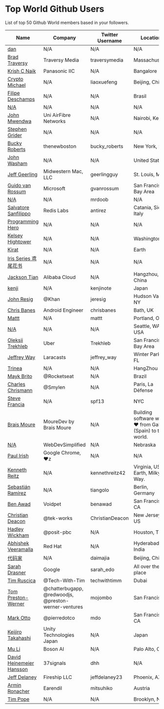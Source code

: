 # Top World Github Users

List of top 50 Github World members based in your followers.

<!-- START TOP USERS -->
| Name | Company | Twitter Username | Location | Repositories |
|------|---------|------------------|----------|--------------|
| [dan](https://github.com/gaearon) | N/A | N/A | N/A | 288 |
| [Brad Traversy](https://github.com/bradtraversy) | Traversy Media | traversymedia | Massachusetts | 310 |
| [Krish C Naik](https://github.com/krishnaik06) | Panasonic IIC | N/A | Bangalore | 344 |
| [Crypto Michael](https://github.com/michaelliao) | N/A | liaoxuefeng | Beijing, China | 106 |
| [Filipe Deschamps](https://github.com/filipedeschamps) | N/A | N/A | Brasil | 21 |
| [N/A](https://github.com/CodeWithHarry) | N/A | N/A | N/A | 38 |
| [John Mwendwa](https://github.com/JohnMwendwa) | Uni AirFibre Networks | N/A | Nairobi, Kenya | 112 |
| [Stephen Grider](https://github.com/StephenGrider) | N/A | N/A | N/A | 122 |
| [Bucky Roberts](https://github.com/buckyroberts) | thenewboston | bucky_roberts | New York, NY | 45 |
| [John Washam](https://github.com/jwasham) | N/A | N/A | United States | 30 |
| [Jeff Geerling](https://github.com/geerlingguy) | Midwestern Mac, LLC | geerlingguy | St. Louis, MO | 304 |
| [Guido van Rossum](https://github.com/gvanrossum) | Microsoft | gvanrossum | San Francisco Bay Area | 26 |
| [N/A](https://github.com/mrdoob) | N/A | mrdoob | N/A | 41 |
| [Salvatore Sanfilippo](https://github.com/antirez) | Redis Labs | antirez | Catania, Sicily, Italy | 94 |
| [Programming Hero](https://github.com/ProgrammingHero1) | N/A | N/A | N/A | 914 |
| [Kelsey Hightower](https://github.com/kelseyhightower) | N/A | N/A | Washington | 195 |
| [Kirat](https://github.com/hkirat) | N/A | N/A | Earth | 142 |
| [Iris Series 鸢尾花书](https://github.com/Visualize-ML) | N/A | N/A | N/A | 10 |
| [Jackson Tian](https://github.com/JacksonTian) | Alibaba Cloud | N/A | Hangzhou, China | 271 |
| [kenji](https://github.com/kenjinote) | N/A | kenjinote | Japan | 642 |
| [John Resig](https://github.com/jeresig) | @Khan  | jeresig | Hudson Valley, NY | 111 |
| [Chris Banes](https://github.com/chrisbanes) | Android Engineer | chrisbanes | Bath, UK | 54 |
| [Mattt](https://github.com/mattt) | N/A | mattt | Portland, OR | 114 |
| [N/A](https://github.com/vczh) | N/A | N/A | Seattle, WA, USA | 13 |
| [Oleksii Trekhleb](https://github.com/trekhleb) | Uber | Trekhleb | San Francisco Bay Area | 25 |
| [Jeffrey Way](https://github.com/JeffreyWay) | Laracasts | jeffrey_way | Winter Park, FL | 67 |
| [Trinea](https://github.com/Trinea) | N/A | N/A | HangZhou | 24 |
| [Mayk Brito](https://github.com/maykbrito) | @Rocketseat  | N/A | Brazil | 147 |
| [Charles Chrismann](https://github.com/Charles-Chrismann) | @Smylen | N/A | Paris, La Défense | 23 |
| [Steve Francia](https://github.com/spf13) | N/A | spf13 | NYC | 112 |
| [Brais Moure](https://github.com/mouredev) | MoureDev by Brais Moure | N/A | Building software with  ♥ from Galicia (Spain) to the world. | 51 |
| [N/A](https://github.com/WebDevSimplified) | WebDevSimplified | N/A | Nebraska | 226 |
| [Paul Irish](https://github.com/paulirish) | Google Chrome, ♥z | N/A | N/A | 370 |
| [Kenneth Reitz](https://github.com/kennethreitz) | N/A | kennethreitz42 | Virginia, USA, Earth, Milky Way. | 74 |
| [Sebastián Ramírez](https://github.com/tiangolo) | N/A | tiangolo | Berlin, Germany | 73 |
| [Ben Awad](https://github.com/benawad) | Voidpet | benawad | San Francisco, CA | 257 |
| [Christian Deacon](https://github.com/gamemann) | @tek-works | ChristianDeacon | New Jersey, US | 173 |
| [Hadley Wickham](https://github.com/hadley) | @posit-pbc | N/A | Houston, TX | 354 |
| [Abhishek Veeramalla](https://github.com/iam-veeramalla) | Red Hat | N/A | Hyderabad, India | 72 |
| [代码家](https://github.com/daimajia) | N/A | daimajia | Beijing, China | 91 |
| [Sarah Drasner](https://github.com/sdras) | Google | sarah_edo | All over the place | 102 |
| [Tim Ruscica](https://github.com/techwithtim) | @Tech-With-Tim  | techwithtimm | Dubai | 210 |
| [Tom Preston-Werner](https://github.com/mojombo) | @chatterbugapp, @redwoodjs, @preston-werner-ventures  | mojombo | San Francisco | 66 |
| [Mark Otto](https://github.com/mdo) | @pierredotco  | mdo | San Francisco, CA | 32 |
| [Keijiro Takahashi](https://github.com/keijiro) | Unity Technologies Japan | N/A | Japan | 881 |
| [Mu Li](https://github.com/mli) | Boson AI | N/A | Palo Alto, CA | 20 |
| [David Heinemeier Hansson](https://github.com/dhh) | 37signals | dhh | N/A | 4 |
| [Jeff Delaney](https://github.com/codediodeio) | Fireship LLC | jeffdelaney23 | Phoenix, AZ | 65 |
| [Armin Ronacher](https://github.com/mitsuhiko) | Earendil | mitsuhiko | Austria | 314 |
| [Tim Pope](https://github.com/tpope) | N/A | N/A | Brooklyn, NY | 85 |
<!-- END TOP USERS -->
